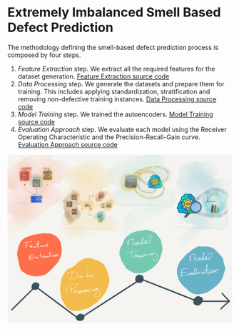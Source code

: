 # Extremely Imbalanced Smell Based Defect Prediction

The methodology defining the smell-based defect prediction process is composed by four steps.
1. *Feature Extraction* step. We extract all the required features for the dataset generation. [Feature Extraction source code](feature-extraction)
2. *Data Processing* step. We generate the datasets and prepare them for training. This includes applying standardization, stratification and removing non-defective training instances. [Data Processing source code](dataset-processing)
3. *Model Training* step. We trained the autoencoders. [Model Training source code](model-training/)
4. *Evaluation Approach* step. We evaluate each model using the Receiver Operating Characteristic and the Precision-Recall-Gain curve. [Evaluation Approach source code](evaluation-approach/)

![alt text](img/approach.png)

